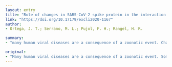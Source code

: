 ```yaml
---
layout: entry
title: "Role of changes in SARS-CoV-2 spike protein in the interaction with the human ACE2 receptor: An in silico analysis"
link: "https://doi.org/10.17179/excli2020-1167"
author:
- Ortega, J. T.; Serrano, M. L.; Pujol, F. H.; Rangel, H. R.

summary:
- "many human viral diseases are a consequence of a zoonotic event. Changes in the viral proteins that function as ligands of the host receptor may promote the spillover between species. The most recent epidemic of high magnitude is the Covid-19 epidemics caused by SARS-CoV-2. An in silico approach was performed, and changes were detected in the S1 subunit of the receptor-binding domain of spike."

original:
- "Many human viral diseases are a consequence of a zoonotic event. Some of the diseases caused by these zoonotic events have affected millions of people around the world, some of which have resulted in high rates of morbidity/mortality in humans. Changes in the viral proteins that function as ligands of the host receptor may promote the spillover between species. The most recent of these zoonotic events that have caused an ongoing epidemic of high magnitude is the Covid-19 epidemics caused by SARS-CoV-2. The aim of this study was to determine the mutation(s) in the sequence of the spike protein of the SARS-CoV-2 that might be favoring human to human transmission. An in silico approach was performed, and changes were detected in the S1 subunit of the receptor-binding domain of spike. The observed changes have significant effect on SARS-CoV-2 spike/ACE2 interaction and produce a reduction in the binding energy, compared to the one of the Bat-CoV to this receptor. The data presented in this study suggest a higher affinity of the SARS-Cov-2 spike protein to the human ACE2 receptor, compared to the one of Bat-CoV spike and ACE2. This could be the cause of the rapid viral spread of SARS-CoV-2 in humans."
---
```


